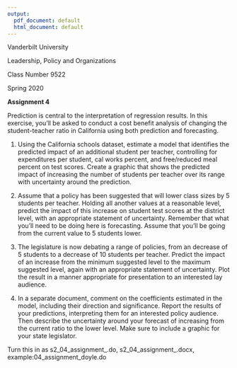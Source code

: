 ```yaml
---
output:
  pdf_document: default
  html_document: default
---
```

Vanderbilt University

Leadership, Policy and Organizations

Class Number 9522

Spring 2020

**Assignment 4**

Prediction is central to the interpretation of regression results. In
this exercise, you’ll be asked to conduct a cost benefit analysis of
changing the student-teacher ratio in California using both prediction and forecasting.

1.  Using the California schools dataset, estimate a model that
    identifies the predicted impact of an additional student per
    teacher, controlling for expenditures per
    student, cal works percent, and free/reduced meal percent on
    test scores. Create a graphic that shows the predicted impact of
    increasing the number of students per teacher over its range with uncertainty
    around the prediction.

2.  Assume that a policy has been suggested that will lower class sizes by 5 students per teacher.
    Holding all another values at a reasonable level, predict the impact
    of this increase on student test scores at the district level, with
    an appropriate statement of uncertainty. Remember that what you’ll
    need to be doing here is forecasting. Assume that you’ll be going
    from the current value to 5 students lower. 

3.  The legislature is now debating a range of policies, from an
    decrease of 5 students to a decrease of 10 students per teacher. Predict the
    impact of an increase from the minimum suggested level to the
    maximum suggested level, again with an appropriate statement
    of uncertainty. Plot the result in a manner appropriate for
    presentation to an interested lay audience.


5.  In a separate document, comment on the coefficients estimated in the
    model, including their direction and significance. Report the
    results of your predictions, interpreting them for an interested
    policy audience.  Then describe the uncertainty around your forecast of increasing from the current ratio to the lower level. Make sure to include a graphic for your state legislator.

Turn this in as s2_04_assignment_<yourlastname>.do, s2_04_assignment_<yourlastname>.docx, example:04_assignment_doyle.do
